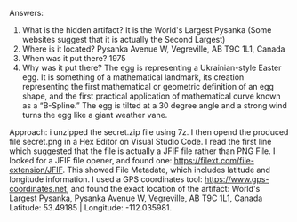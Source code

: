 Answers:
1. What is the hidden artifact? It is the World's Largest Pysanka (Some websites suggest that it is actually the Second Largest)
2. Where is it located? Pysanka Avenue W, Vegreville, AB T9C 1L1, Canada
3. When was it put there? 1975
4. Why was it put there? The egg is representing a Ukrainian-style Easter egg. It is something of a mathematical landmark, its creation representing the first mathematical or geometric definition of an egg shape, and the first practical application of mathematical curve known as a “B-Spline.” The egg is tilted at a 30 degree angle and a strong wind turns the egg like a giant weather vane.

Approach:
i unzipped the secret.zip file using 7z. I then opend the produced file secret.png in a Hex Editor on Visual Studio Code. I read the first line which suggested that the file is actually a JFIF file rather than PNG File. I looked for a JFIF file opener, and found one: https://filext.com/file-extension/JFIF. This showed File Metadate, which includes latitude and longitude information. I used a GPS coordinates tool: https://www.gps-coordinates.net, and found the exact location of the artifact: 
World's Largest Pysanka, Pysanka Avenue W, Vegreville, AB T9C 1L1, Canada
Latitude: 53.49185 | Longitude: -112.035981.